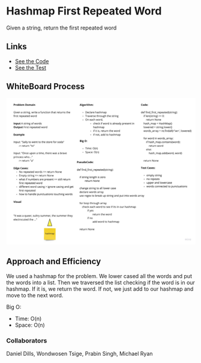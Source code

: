 # Hashmap First Repeated Word

Given a string, return the first repeated word

## Links

- [See the Code](repeated_word.py)
- [See the Test](../tests/test_first_repeated_word.py)

## WhiteBoard Process

![First Repeated Word](first_repeated_word.jpg)

## Approach and Efficiency

We used a hashmap for the problem. We lower cased all the words and put the words into a list. Then we traversed the list checking if the word is in our hashmap. If it is, we return the word. If not, we just add to our hashmap and move to the next word.

Big O:

- Time: O(n)
- Space: O(n)

### Collaborators

Daniel Dills, Wondwosen Tsige, Prabin Singh, Michael Ryan
